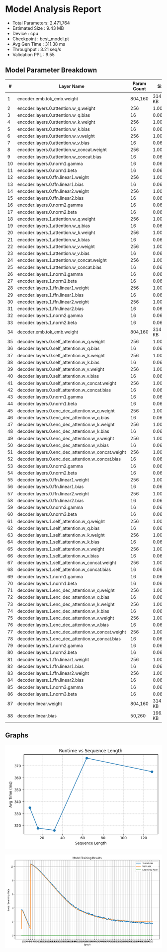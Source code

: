 # Model Analysis Report

- Total Parameters: 2,471,764
- Estimated Size  : 9.43 MB
- Device          : cpu
- Checkpoint      : best_model.pt
- Avg Gen Time    : 311.38 ms
- Throughput      : 3.21 seq/s
- Validation PPL  : 9.55

## Model Parameter Breakdown

|   # | Layer Name                                         | Param Count   | Size       | DType   |
|-----|----------------------------------------------------|---------------|------------|---------|
|   1 | encoder.emb.tok_emb.weight                         | 804,160       | 3141.25 KB | float32 |
|   2 | encoder.layers.0.attention.w_q.weight              | 256           | 1.00 KB    | float32 |
|   3 | encoder.layers.0.attention.w_q.bias                | 16            | 0.06 KB    | float32 |
|   4 | encoder.layers.0.attention.w_k.weight              | 256           | 1.00 KB    | float32 |
|   5 | encoder.layers.0.attention.w_k.bias                | 16            | 0.06 KB    | float32 |
|   6 | encoder.layers.0.attention.w_v.weight              | 256           | 1.00 KB    | float32 |
|   7 | encoder.layers.0.attention.w_v.bias                | 16            | 0.06 KB    | float32 |
|   8 | encoder.layers.0.attention.w_concat.weight         | 256           | 1.00 KB    | float32 |
|   9 | encoder.layers.0.attention.w_concat.bias           | 16            | 0.06 KB    | float32 |
|  10 | encoder.layers.0.norm1.gamma                       | 16            | 0.06 KB    | float32 |
|  11 | encoder.layers.0.norm1.beta                        | 16            | 0.06 KB    | float32 |
|  12 | encoder.layers.0.ffn.linear1.weight                | 256           | 1.00 KB    | float32 |
|  13 | encoder.layers.0.ffn.linear1.bias                  | 16            | 0.06 KB    | float32 |
|  14 | encoder.layers.0.ffn.linear2.weight                | 256           | 1.00 KB    | float32 |
|  15 | encoder.layers.0.ffn.linear2.bias                  | 16            | 0.06 KB    | float32 |
|  16 | encoder.layers.0.norm2.gamma                       | 16            | 0.06 KB    | float32 |
|  17 | encoder.layers.0.norm2.beta                        | 16            | 0.06 KB    | float32 |
|  18 | encoder.layers.1.attention.w_q.weight              | 256           | 1.00 KB    | float32 |
|  19 | encoder.layers.1.attention.w_q.bias                | 16            | 0.06 KB    | float32 |
|  20 | encoder.layers.1.attention.w_k.weight              | 256           | 1.00 KB    | float32 |
|  21 | encoder.layers.1.attention.w_k.bias                | 16            | 0.06 KB    | float32 |
|  22 | encoder.layers.1.attention.w_v.weight              | 256           | 1.00 KB    | float32 |
|  23 | encoder.layers.1.attention.w_v.bias                | 16            | 0.06 KB    | float32 |
|  24 | encoder.layers.1.attention.w_concat.weight         | 256           | 1.00 KB    | float32 |
|  25 | encoder.layers.1.attention.w_concat.bias           | 16            | 0.06 KB    | float32 |
|  26 | encoder.layers.1.norm1.gamma                       | 16            | 0.06 KB    | float32 |
|  27 | encoder.layers.1.norm1.beta                        | 16            | 0.06 KB    | float32 |
|  28 | encoder.layers.1.ffn.linear1.weight                | 256           | 1.00 KB    | float32 |
|  29 | encoder.layers.1.ffn.linear1.bias                  | 16            | 0.06 KB    | float32 |
|  30 | encoder.layers.1.ffn.linear2.weight                | 256           | 1.00 KB    | float32 |
|  31 | encoder.layers.1.ffn.linear2.bias                  | 16            | 0.06 KB    | float32 |
|  32 | encoder.layers.1.norm2.gamma                       | 16            | 0.06 KB    | float32 |
|  33 | encoder.layers.1.norm2.beta                        | 16            | 0.06 KB    | float32 |
|  34 | decoder.emb.tok_emb.weight                         | 804,160       | 3141.25 KB | float32 |
|  35 | decoder.layers.0.self_attention.w_q.weight         | 256           | 1.00 KB    | float32 |
|  36 | decoder.layers.0.self_attention.w_q.bias           | 16            | 0.06 KB    | float32 |
|  37 | decoder.layers.0.self_attention.w_k.weight         | 256           | 1.00 KB    | float32 |
|  38 | decoder.layers.0.self_attention.w_k.bias           | 16            | 0.06 KB    | float32 |
|  39 | decoder.layers.0.self_attention.w_v.weight         | 256           | 1.00 KB    | float32 |
|  40 | decoder.layers.0.self_attention.w_v.bias           | 16            | 0.06 KB    | float32 |
|  41 | decoder.layers.0.self_attention.w_concat.weight    | 256           | 1.00 KB    | float32 |
|  42 | decoder.layers.0.self_attention.w_concat.bias      | 16            | 0.06 KB    | float32 |
|  43 | decoder.layers.0.norm1.gamma                       | 16            | 0.06 KB    | float32 |
|  44 | decoder.layers.0.norm1.beta                        | 16            | 0.06 KB    | float32 |
|  45 | decoder.layers.0.enc_dec_attention.w_q.weight      | 256           | 1.00 KB    | float32 |
|  46 | decoder.layers.0.enc_dec_attention.w_q.bias        | 16            | 0.06 KB    | float32 |
|  47 | decoder.layers.0.enc_dec_attention.w_k.weight      | 256           | 1.00 KB    | float32 |
|  48 | decoder.layers.0.enc_dec_attention.w_k.bias        | 16            | 0.06 KB    | float32 |
|  49 | decoder.layers.0.enc_dec_attention.w_v.weight      | 256           | 1.00 KB    | float32 |
|  50 | decoder.layers.0.enc_dec_attention.w_v.bias        | 16            | 0.06 KB    | float32 |
|  51 | decoder.layers.0.enc_dec_attention.w_concat.weight | 256           | 1.00 KB    | float32 |
|  52 | decoder.layers.0.enc_dec_attention.w_concat.bias   | 16            | 0.06 KB    | float32 |
|  53 | decoder.layers.0.norm2.gamma                       | 16            | 0.06 KB    | float32 |
|  54 | decoder.layers.0.norm2.beta                        | 16            | 0.06 KB    | float32 |
|  55 | decoder.layers.0.ffn.linear1.weight                | 256           | 1.00 KB    | float32 |
|  56 | decoder.layers.0.ffn.linear1.bias                  | 16            | 0.06 KB    | float32 |
|  57 | decoder.layers.0.ffn.linear2.weight                | 256           | 1.00 KB    | float32 |
|  58 | decoder.layers.0.ffn.linear2.bias                  | 16            | 0.06 KB    | float32 |
|  59 | decoder.layers.0.norm3.gamma                       | 16            | 0.06 KB    | float32 |
|  60 | decoder.layers.0.norm3.beta                        | 16            | 0.06 KB    | float32 |
|  61 | decoder.layers.1.self_attention.w_q.weight         | 256           | 1.00 KB    | float32 |
|  62 | decoder.layers.1.self_attention.w_q.bias           | 16            | 0.06 KB    | float32 |
|  63 | decoder.layers.1.self_attention.w_k.weight         | 256           | 1.00 KB    | float32 |
|  64 | decoder.layers.1.self_attention.w_k.bias           | 16            | 0.06 KB    | float32 |
|  65 | decoder.layers.1.self_attention.w_v.weight         | 256           | 1.00 KB    | float32 |
|  66 | decoder.layers.1.self_attention.w_v.bias           | 16            | 0.06 KB    | float32 |
|  67 | decoder.layers.1.self_attention.w_concat.weight    | 256           | 1.00 KB    | float32 |
|  68 | decoder.layers.1.self_attention.w_concat.bias      | 16            | 0.06 KB    | float32 |
|  69 | decoder.layers.1.norm1.gamma                       | 16            | 0.06 KB    | float32 |
|  70 | decoder.layers.1.norm1.beta                        | 16            | 0.06 KB    | float32 |
|  71 | decoder.layers.1.enc_dec_attention.w_q.weight      | 256           | 1.00 KB    | float32 |
|  72 | decoder.layers.1.enc_dec_attention.w_q.bias        | 16            | 0.06 KB    | float32 |
|  73 | decoder.layers.1.enc_dec_attention.w_k.weight      | 256           | 1.00 KB    | float32 |
|  74 | decoder.layers.1.enc_dec_attention.w_k.bias        | 16            | 0.06 KB    | float32 |
|  75 | decoder.layers.1.enc_dec_attention.w_v.weight      | 256           | 1.00 KB    | float32 |
|  76 | decoder.layers.1.enc_dec_attention.w_v.bias        | 16            | 0.06 KB    | float32 |
|  77 | decoder.layers.1.enc_dec_attention.w_concat.weight | 256           | 1.00 KB    | float32 |
|  78 | decoder.layers.1.enc_dec_attention.w_concat.bias   | 16            | 0.06 KB    | float32 |
|  79 | decoder.layers.1.norm2.gamma                       | 16            | 0.06 KB    | float32 |
|  80 | decoder.layers.1.norm2.beta                        | 16            | 0.06 KB    | float32 |
|  81 | decoder.layers.1.ffn.linear1.weight                | 256           | 1.00 KB    | float32 |
|  82 | decoder.layers.1.ffn.linear1.bias                  | 16            | 0.06 KB    | float32 |
|  83 | decoder.layers.1.ffn.linear2.weight                | 256           | 1.00 KB    | float32 |
|  84 | decoder.layers.1.ffn.linear2.bias                  | 16            | 0.06 KB    | float32 |
|  85 | decoder.layers.1.norm3.gamma                       | 16            | 0.06 KB    | float32 |
|  86 | decoder.layers.1.norm3.beta                        | 16            | 0.06 KB    | float32 |
|  87 | decoder.linear.weight                              | 804,160       | 3141.25 KB | float32 |
|  88 | decoder.linear.bias                                | 50,260        | 196.33 KB  | float32 |

## Graphs

![Runtime](runtime_scaling.png)

![Training](training.png)

